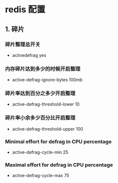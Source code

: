 # redis 配置

## 1. 碎片

### 碎片整理总开关

- activedefrag yes

### 内存碎片达到多少的时候开启整理

- active-defrag-ignore-bytes 100mb

### 碎片率达到百分之多少开启整理

- active-defrag-threshold-lower 10

### 碎片率小余多少百分比开启整理

- active-defrag-threshold-upper 100

### Minimal effort for defrag in CPU percentage

- active-defrag-cycle-min 25

### Maximal effort for defrag in CPU percentage

- active-defrag-cycle-max 75
